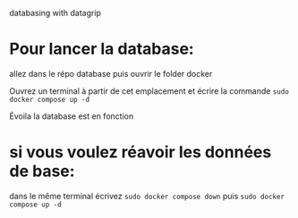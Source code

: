databasing with datagrip

# Pour lancer la database:

allez dans le répo database puis ouvrir le folder docker

Ouvrez un terminal à partir de cet emplacement et écrire la commande `sudo docker compose up -d`

Évoila la database est en fonction

# si vous voulez réavoir les données de base:

dans le même terminal écrivez `sudo docker compose down` puis `sudo docker compose up -d`

